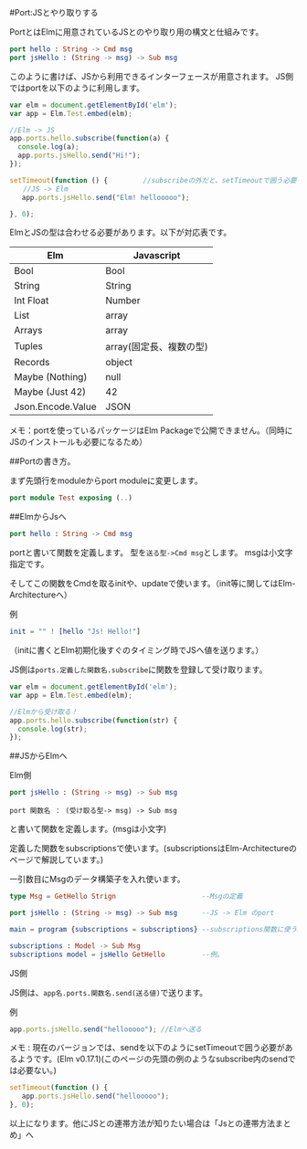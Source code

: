 #Port:JSとやり取りする

PortとはElmに用意されているJSとのやり取り用の構文と仕組みです。

```elm
port hello : String -> Cmd msg
port jsHello : (String -> msg) -> Sub msg
```

このように書けば、JSから利用できるインターフェースが用意されます。
JS側ではportを以下のように利用します。

```js
var elm = document.getElementById('elm');
var app = Elm.Test.embed(elm);

//Elm -> JS
app.ports.hello.subscribe(function(a) {
  console.log(a);
  app.ports.jsHello.send("Hi!");
});

setTimeout(function () {  　　　　//subscribeの外だと、setTimeoutで囲う必要があるっぽい。次のバージョンで直ります。
　　//JS -> Elm
   app.ports.jsHello.send("Elm! hellooooo");

}, 0);

```

ElmとJSの型は合わせる必要があります。以下が対応表です。

| Elm | Javascript |
|------------|-----|
|Bool  | Bool |
|String | String |
| Int Float | Number |
| List | array |
| Arrays | array |
| Tuples | array(固定長、複数の型)
| Records | object|
| Maybe (Nothing) | null|
| Maybe (Just 42) |  42 |
| Json.Encode.Value | JSON |


メモ：portを使っているパッケージはElm Packageで公開できません。（同時にJSのインストールも必要になるため）


##Portの書き方。

まず先頭行をmoduleからport moduleに変更します。

```elm
port module Test exposing (..)
```

##ElmからJsへ

```elm
port hello : String -> Cmd msg
```

portと書いて関数を定義します。
型を`送る型->Cmd msg`とします。
msgは小文字指定です。

そしてこの関数をCmdを取るinitや、updateで使います。（init等に関してはElm-Architectureへ）

例

```elm
init = "" ! [hello "Js! Hello!"]
```
（initに書くとElm初期化後すぐのタイミング時でJSへ値を送ります。）

JS側は`ports.定義した関数名.subscribe`に関数を登録して受け取ります。

```js
var elm = document.getElementById('elm');
var app = Elm.Test.embed(elm);

//Elmから受け取る！
app.ports.hello.subscribe(function(str) {
  console.log(str);
});
```

##JSからElmへ

Elm側

```elm
port jsHello : (String -> msg) -> Sub msg
```

```
port 関数名 ： (受け取る型-> msg) -> Sub msg
```
と書いて関数を定義します。(msgは小文字)

定義した関数をsubscriptionsで使います。(subscriptionsはElm-Architectureのページで解説しています。)

一引数目にMsgのデータ構築子を入れ使います。

```elm
type Msg = GetHello Strign                     --Msgの定義

port jsHello : (String -> msg) -> Sub msg      --JS -> Elm のport

main = program {subscriptions = subscriptions} --subscriptions関数に使う。

subscriptions : Model -> Sub Msg
subscriptions model = jsHello GetHello         --例。

```

JS側

JS側は、`app名.ports.関数名.send(送る値)`で送ります。

例

```js
app.ports.jsHello.send("hellooooo"); //Elmへ送る
```

メモ : 現在のバージョンでは、sendを以下のようにsetTimeoutで囲う必要があるようです。(Elm v0.17.1)(このページの先頭の例のようなsubscribe内のsendでは必要ない。)

```js
setTimeout(function () {
   app.ports.jsHello.send("hellooooo");
}, 0);

```

以上になります。他にJSとの連帯方法が知りたい場合は「Jsとの連帯方法まとめ」へ
